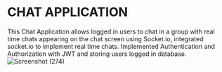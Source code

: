 # CHAT APPLICATION
This Chat Application allows logged in users to chat in a group with real time chats appearing on the chat screen using Socket.io, integrated socket.io to implement real time chats.
Implemented Authentication and Authorization with JWT and storing users logged in database. 
![Screenshot (274)](https://github.com/Shreekar11/Chat-Application/assets/123613407/4b47a938-936c-41d8-8e6b-8cfe8f8c63a9)
